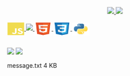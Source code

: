 
<div align="center">
  <a href="https://github.com/josceno">
  <img height="180em" src="https://github-readme-stats.vercel.app/api?username=josceno&show_icons=true&theme=dracula&include_all_commits=true&count_private=true"/>
  <img height="180em" src="https://github-readme-stats.vercel.app/api/top-langs/?username=josceno&layout=compact&langs_count=7&theme=dracula"/>
</div>
<div style="display: inline_block"><br>
  <img align="center" alt="jo-Js" height="30" width="40" src="https://raw.githubusercontent.com/devicons/devicon/master/icons/javascript/javascript-plain.svg">
  
  <img src="https://cdn.jsdelivr.net/gh/devicons/devicon/icons/csharp/csharp-original.svg" />
          
  <img align="center" alt="jo-HTML" height="30" width="40" src="https://raw.githubusercontent.com/devicons/devicon/master/icons/html5/html5-original.svg">
  <img align="center" alt="jo-CSS" height="30" width="40" src="https://raw.githubusercontent.com/devicons/devicon/master/icons/css3/css3-original.svg">
  <img align="center" alt="jo-Python" height="30" width="40" src="https://raw.githubusercontent.com/devicons/devicon/master/icons/python/python-original.svg">

  
</div>
  
  ##
 
<div> 
 
  
    
  <a href = "mailto:jdamasceno414@gmail.com"><img src="https://img.shields.io/badge/-Gmail-%23333?style=for-the-badge&logo=gmail&logoColor=white" target="_blank"></a>
  <a href="https://www.linkedin.com/in/joão-damasceno-21a23821a/" target="_blank"><img src="https://img.shields.io/badge/-LinkedIn-%230077B5?style=for-the-badge&logo=linkedin&logoColor=white" target="_blank"></a> 

 
</div>
message.txt
4 KB
